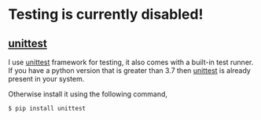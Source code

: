 # Testing is currently disabled!

## [unittest][_unittest]

I use [unittest][_unittest] framework for testing, it also comes with a built-in test runner. If you have a python version that is greater than 3.7 then [unittest][_unittest] is already present in your system.

Otherwise install it using the following command,

```shell
$ pip install unittest
```

<!-- Definitions -->

[_unittest]: https://docs.python.org/3/library/unittest.html
